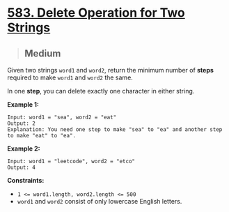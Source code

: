 # [583. Delete Operation for Two Strings](https://leetcode.com/problems/delete-operation-for-two-strings/)

> ## Medium

Given two strings `word1` and `word2`, return the minimum number of **steps** required to make `word1` and `word2` the same.

In one **step**, you can delete exactly one character in either string.

**Example 1:**

```
Input: word1 = "sea", word2 = "eat"
Output: 2
Explanation: You need one step to make "sea" to "ea" and another step to make "eat" to "ea".
```

**Example 2:**

```
Input: word1 = "leetcode", word2 = "etco"
Output: 4
```

**Constraints:**

- `1 <= word1.length, word2.length <= 500`
- `word1` and `word2` consist of only lowercase English letters.
